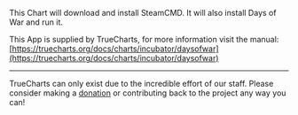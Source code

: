 This Chart will download and install SteamCMD. It will also install Days of War and run it.

This App is supplied by TrueCharts, for more information visit the manual: [https://truecharts.org/docs/charts/incubator/daysofwar](https://truecharts.org/docs/charts/incubator/daysofwar)

---

TrueCharts can only exist due to the incredible effort of our staff.
Please consider making a [donation](https://truecharts.org/docs/about/sponsor) or contributing back to the project any way you can!

